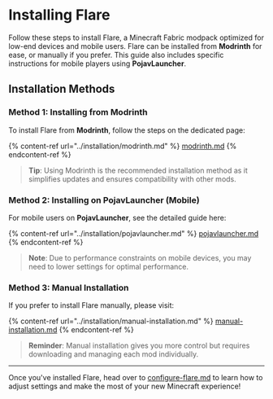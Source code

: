 # Installing Flare

Follow these steps to install Flare, a Minecraft Fabric modpack optimized for low-end devices and mobile users. Flare can be installed from **Modrinth** for ease, or manually if you prefer. This guide also includes specific instructions for mobile players using **PojavLauncher**.

## Installation Methods

### Method 1: Installing from Modrinth

To install Flare from **Modrinth**, follow the steps on the dedicated page:

{% content-ref url="../installation/modrinth.md" %}
[modrinth.md](../installation/modrinth.md)
{% endcontent-ref %}

> **Tip**: Using Modrinth is the recommended installation method as it simplifies updates and ensures compatibility with other mods.

### Method 2: Installing on PojavLauncher (Mobile)

For mobile users on **PojavLauncher**, see the detailed guide here:

{% content-ref url="../installation/pojavlauncher.md" %}
[pojavlauncher.md](../installation/pojavlauncher.md)
{% endcontent-ref %}

> **Note**: Due to performance constraints on mobile devices, you may need to lower settings for optimal performance.

### Method 3: Manual Installation

If you prefer to install Flare manually, please visit:

{% content-ref url="../installation/manual-installation.md" %}
[manual-installation.md](../installation/manual-installation.md)
{% endcontent-ref %}

> **Reminder**: Manual installation gives you more control but requires downloading and managing each mod individually.

***

Once you've installed Flare, head over to [configure-flare.md](configure-flare.md "mention") to learn how to adjust settings and make the most of your new Minecraft experience!
